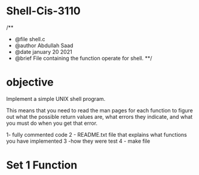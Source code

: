 # Shell-Cis-3110

/**
 * @file shell.c
 * @author Abdullah Saad
 * @date january 20 2021
 * @brief File containing the function operate for shell.
 **/

# objective 
Implement a simple UNIX shell program.



This means that you need to read the man pages for each function to figure out what the possible return values are, what errors they indicate, and what you must do when you get that error.

1- fully commented code
2 -  README.txt file that explains what functions you have implemented
3 -how they were test
4 - make file 

# Set 1 Function

